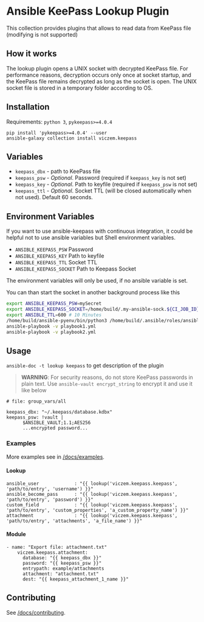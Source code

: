 # Ansible KeePass Lookup Plugin

This collection provides plugins that allows to read data from KeePass file (modifying is not supported)

## How it works

The lookup plugin opens a UNIX socket with decrypted KeePass file.
For performance reasons, decryption occurs only once at socket startup,
and the KeePass file remains decrypted as long as the socket is open.
The UNIX socket file is stored in a temporary folder according to OS.

## Installation

Requirements: `python 3`, `pykeepass>=4.0.4`

    pip install 'pykeepass>=4.0.4' --user
    ansible-galaxy collection install viczem.keepass


## Variables

- `keepass_dbx` - path to KeePass file
- `keepass_psw` - *Optional*. Password (required if `keepass_key` is not set)
- `keepass_key` - *Optional*. Path to keyfile (required if `keepass_psw` is not set)
- `keepass_ttl` - *Optional*. Socket TTL (will be closed automatically when not used).
Default 60 seconds.

## Environment Variables

If you want to use ansible-keepass with continuous integration, it could be helpful not to use ansible variables but Shell environment variables.

- `ANSIBLE_KEEPASS_PSW` Password
- `ANSIBLE_KEEPASS_KEY` Path to keyfile
- `ANSIBLE_KEEPASS_TTL` Socket TTL
- `ANSIBLE_KEEPASS_SOCKET` Path to Keepass Socket

The environment variables will only be used, if no ansible variable is set.

You can than start the socket in another background process like this
```sh
export ANSIBLE_KEEPASS_PSW=mySecret
export ANSIBLE_KEEPASS_SOCKET=/home/build/.my-ansible-sock.${CI_JOB_ID}
export ANSIBLE_TTL=600 # 10 Minutes
/home/build/ansible-pyenv/bin/python3 /home/build/.ansible/roles/ansible_collections/viczem/keepass/plugins/lookup/keepass.py /path-to/my-keepass.kdbx &
ansible-playbook -v playbook1.yml
ansible-playbook -v playbook2.yml

```

## Usage

`ansible-doc -t lookup keepass` to get description of the plugin

> **WARNING**: For security reasons, do not store KeePass passwords in plain text.
Use `ansible-vault encrypt_string` to encrypt it and use it like below

    # file: group_vars/all

    keepass_dbx: "~/.keepass/database.kdbx"
    keepass_psw: !vault |
          $ANSIBLE_VAULT;1.1;AES256
          ...encrypted password...

### Examples

More examples see in [/docs/examples](/docs/examples).

#### Lookup

    ansible_user             : "{{ lookup('viczem.keepass.keepass', 'path/to/entry', 'username') }}"
    ansible_become_pass      : "{{ lookup('viczem.keepass.keepass', 'path/to/entry', 'password') }}"
    custom_field             : "{{ lookup('viczem.keepass.keepass', 'path/to/entry', 'custom_properties', 'a_custom_property_name') }}"
    attachment               : "{{ lookup('viczem.keepass.keepass', 'path/to/entry', 'attachments', 'a_file_name') }}"

#### Module
    - name: "Export file: attachment.txt"
        viczem.keepass.attachment:
          database: "{{ keepass_dbx }}"
          password: "{{ keepass_psw }}"
          entrypath: example/attachments
          attachment: "attachment.txt"
          dest: "{{ keepass_attachment_1_name }}"

## Contributing

See [/docs/contributing](docs/contributing).